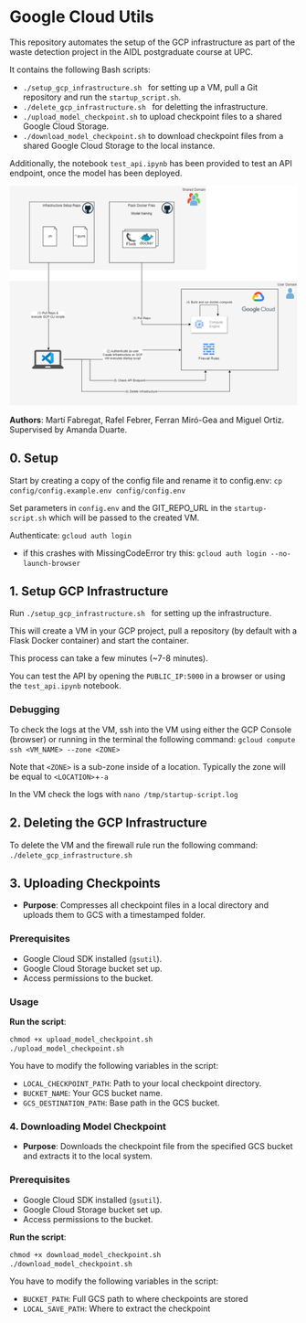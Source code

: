 # Google Cloud Utils

This repository automates the setup of the GCP infrastructure as part of the waste detection project in the AIDL postgraduate course at UPC.

It contains the following Bash scripts:
- `./setup_gcp_infrastructure.sh ` for setting up a VM, pull a Git repository and run the `startup_script.sh`.
- `./delete_gcp_infrastructure.sh ` for deletting the infrastructure.
- `./upload_model_checkpoint.sh` to upload checkpoint files to a shared Google Cloud Storage.
- `./download_model_checkpoint.sh` to download checkpoint files from a shared Google Cloud Storage to the local instance.

Additionally, the notebook `test_api.ipynb` has been provided to test an API endpoint, once the model has been deployed.

![Architecture](images/architecture-Infra-Setup-v2.drawio.png)

**Authors**: Martí Fabregat, Rafel Febrer, Ferran Miró-Gea and Miguel Ortiz. Supervised by Amanda Duarte.


## 0. Setup
Start by creating a copy of the config file and rename it to config.env:
`cp config/config.example.env config/config.env`

Set parameters in `config.env` and the GIT_REPO_URL in the `startup-script.sh` which will be passed to the created VM.

Authenticate:
`gcloud auth login`

- if this crashes with MissingCodeError try this:
`gcloud auth login --no-launch-browser`

## 1. Setup GCP Infrastructure

Run `./setup_gcp_infrastructure.sh ` for setting up the infrastructure.

This will create a VM in your GCP project, pull a repository (by default with a Flask Docker container) and start the container.

This process can take a few minutes (~7-8 minutes).

You can test the API by opening the `PUBLIC_IP:5000` in a browser or using the `test_api.ipynb` notebook.


### Debugging

To check the logs at the VM, ssh into the VM using either the GCP Console (browser) or running in the terminal the following command:
`gcloud compute ssh <VM_NAME> --zone <ZONE>`

Note that `<ZONE>` is a sub-zone inside of a location. Typically the zone will be equal to `<LOCATION>`+`-a`

In the VM check the logs with `nano /tmp/startup-script.log`

## 2. Deleting the GCP Infrastructure

To delete the VM and the firewall rule run the following command:
` ./delete_gcp_infrastructure.sh `

## 3. Uploading Checkpoints

- **Purpose**: Compresses all checkpoint files in a local directory and uploads them to GCS with a timestamped folder.

### Prerequisites

- Google Cloud SDK installed (`gsutil`).
- Google Cloud Storage bucket set up.
- Access permissions to the bucket.

### Usage

**Run the script**:
```
chmod +x upload_model_checkpoint.sh
./upload_model_checkpoint.sh
```

You have to modify the following variables in the script:

- `LOCAL_CHECKPOINT_PATH`: Path to your local checkpoint directory.
- `BUCKET_NAME`: Your GCS bucket name.
- `GCS_DESTINATION_PATH`: Base path in the GCS bucket.

### 4. Downloading Model Checkpoint

- **Purpose**: Downloads the checkpoint file from the specified GCS bucket and extracts it to the local system.

### Prerequisites

- Google Cloud SDK installed (`gsutil`).
- Google Cloud Storage bucket set up.
- Access permissions to the bucket.

**Run the script**:
```
chmod +x download_model_checkpoint.sh
./download_model_checkpoint.sh
```
You have to modify the following variables in the script:

- `BUCKET_PATH`: Full GCS path to where checkpoints are stored
- `LOCAL_SAVE_PATH`: Where to extract the checkpoint